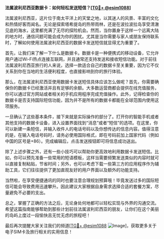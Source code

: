 **法属波利尼西亚数据卡：如何轻松发送短信？[[TG💪+ @esim1088](https://t.me/s/esim1088)]**

法属波利尼西亚，这片位于南太平洋上的天堂之地，以其迷人的风景、丰富的文化和热情好客而闻名。无论是探索塔希提岛的热带雨林，还是在波拉波拉岛享受清澈见底的海水，这里都充满了无尽的探险机会。然而，当你置身于这样一个远离大陆的地方时，通信问题可能会成为你的困扰。尤其是当你需要与家人或朋友保持联系时，了解如何使用法属波利尼西亚的数据卡发送短信就显得尤为重要了。

首先，让我们来了解一下什么是数据卡。数据卡是一种便携式的移动设备，它允许用户通过Wi-Fi热点连接互联网，并且通常还支持发送和接收短信功能。对于前往法属波利尼西亚旅行的人来说，选择一款适合自己的数据卡至关重要，因为它不仅关系到你在当地的生活便利程度，也直接影响到你的旅行体验。

那么，在法属波利尼西亚使用数据卡发送短信具体应该怎么做呢？首先，你需要确保你的数据卡已经激活并且有足够的余额。大多数运营商都会提供在线充值服务，你可以通过官方网站或者相关的手机应用程序完成充值操作。此外，记得检查你的数据卡是否支持国际短信功能，因为并不是所有的数据卡都能在全球范围内使用这项服务。

一旦确认了这些基本条件，接下来就是实际操作的部分了。打开你的智能手机或者其他支持的数据卡设备，进入设置界面找到“消息”或者“短信”的选项。在这里，你可以新建一条短信，并输入收件人的电话号码以及你想传达的信息内容。值得注意的是，在输入电话号码时，请务必使用国际格式，即在号码前加上国家代码（例如中国的区号是+86）。完成编辑后，点击发送按钮即可将信息成功送出。

除了上述步骤之外，还有一些小技巧可以帮助你更高效地利用数据卡发送短信。比如，你可以预先准备一些常用的短语模板，这样当需要频繁发送类似的内容时就可以直接复制粘贴，节省时间；另外，也可以考虑下载一些第三方的应用程序作为辅助工具，它们往往提供了更加直观友好的用户界面以及额外的功能支持。

当然啦，在享受便捷通讯的同时也要注意合理规划预算哦！毕竟发送过多的国际短信可能会导致费用迅速攀升。因此建议大家根据自身需求选择合适的套餐方案，尽量避免不必要的支出。

总之，掌握了正确的方法之后，无论身处何地都可以轻松实现与外界的沟通交流。希望这篇指南能够帮助到那些计划前往法属波利尼西亚的朋友，让你们在这个美丽的岛屿上度过一段愉快且无忧无虑的旅程吧！

最后再次提醒大家关注我们的频道[[TG💪+ @esim1088](https://t.me/s/esim1088) ![Image](https://i.postimg.cc/4NQfJmqS/Snipaste-2025-05-13-00-14-12.png)]，获取更多关于电子SIM卡及旅行相关的实用信息！